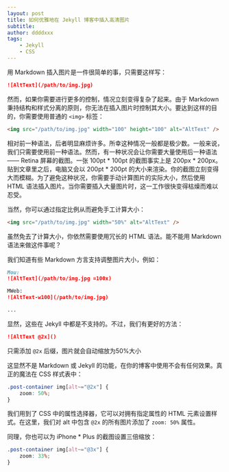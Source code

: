 ```yaml
---
layout: post
title: 如何优雅地在 Jekyll 博客中插入高清图片
subtitle:
author: ddddxxx
tags:
    - Jekyll
    - CSS
---
```


用 Markdown 插入图片是一件很简单的事，只需要这样写：

```markdown
![AltText](/path/to/img.jpg)
```

然而，如果你需要进行更多的控制，情况立刻变得复杂了起来。由于 Markdown 秉持结构和样式分离的原则，你无法在插入图片时控制其大小。要达到这样的目的，你需要使用普通的 `<img>` 标签：

```html
<img src="/path/to/img.jpg" width="100" height="100" alt="AltText" />
```

相对前一种语法，后者明显麻烦许多。所幸这种情况一般都是极少数。一般来说，我们只需要使用前一种语法。然而，有一种状况会让你需要大量使用后一种语法 —— Retina 屏幕的截图。一张 100pt * 100pt 的截图事实上是 200px * 200px。贴到文章里之后，电脑又会以 200pt * 200pt 的大小来渲染。你的截图立刻变得大而模糊。为了避免这种状况，你需要手动计算图片的实际大小，然后使用 HTML 语法插入图片。当你需要插入大量图片时，这一工作很快变得枯燥而难以忍受。

当然，你可以通过指定比例从而避免手工计算大小：

```html
<img src="/path/to/img.jpg" width="50%" alt="AltText" />
```

虽然免去了计算大小，你依然需要使用冗长的 HTML 语法。能不能用 Markdown 语法来做这件事呢？

我们知道有些 Markdown 方言支持调整图片大小，例如：

```markdown
Mou:
![AltText](/path/to/img.jpg =100x)

MWeb:
![AltText-w100](/path/to/img.jpg)

...
```

显然，这些在 Jekyll 中都是不支持的。不过，我们有更好的方法：

```markdown
![AltText @2x]()
```

只需添加 `@2x` 后缀，图片就会自动缩放为50%大小

这显然不是 Markdown 或 Jekyll 的功能，在你的博客中使用不会有任何效果。真正的魔法在 CSS 样式表中：

```css
.post-container img[alt~="@2x"] {
    zoom: 50%;
}
```

我们用到了 CSS 中的属性选择器，它可以对拥有指定属性的 HTML 元素设置样式。在这里，我们对 alt 中包含 `@2x` 的所有图片添加了 `zoom: 50%` 属性。

同理，你也可以为 iPhone * Plus 的截图设置三倍缩放：

```css
.post-container img[alt~="@3x"] {
    zoom: 33%;
}
```
